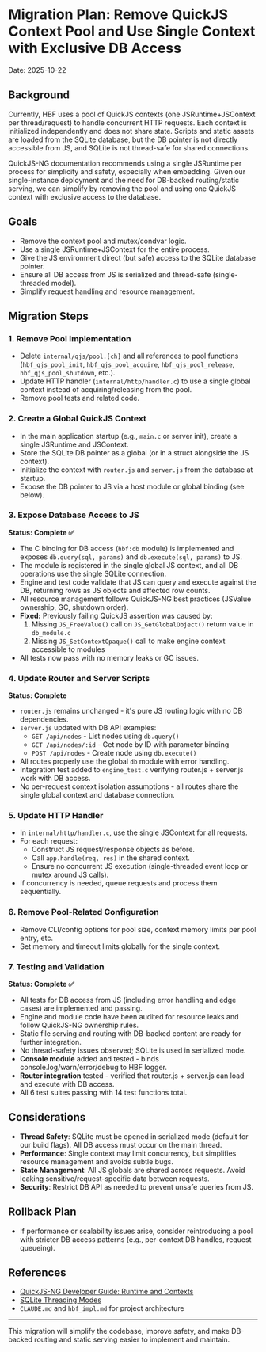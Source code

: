 # Migration Plan: Remove QuickJS Context Pool and Use Single Context with Exclusive DB Access

Date: 2025-10-22

## Background

Currently, HBF uses a pool of QuickJS contexts (one JSRuntime+JSContext per
thread/request) to handle concurrent HTTP requests. Each context is initialized
independently and does not share state. Scripts and static assets are loaded
from the SQLite database, but the DB pointer is not directly accessible from JS,
and SQLite is not thread-safe for shared connections.

QuickJS-NG documentation recommends using a single JSRuntime per process for
simplicity and safety, especially when embedding. Given our single-instance
deployment and the need for DB-backed routing/static serving, we can simplify by
removing the pool and using one QuickJS context with exclusive access to the
database.

## Goals
- Remove the context pool and mutex/condvar logic.
- Use a single JSRuntime+JSContext for the entire process.
- Give the JS environment direct (but safe) access to the SQLite database pointer.
- Ensure all DB access from JS is serialized and thread-safe (single-threaded model).
- Simplify request handling and resource management.

## Migration Steps

### 1. Remove Pool Implementation
- Delete `internal/qjs/pool.[ch]` and all references to pool functions (`hbf_qjs_pool_init`, `hbf_qjs_pool_acquire`, `hbf_qjs_pool_release`, `hbf_qjs_pool_shutdown`, etc.).
- Update HTTP handler (`internal/http/handler.c`) to use a single global context instead of acquiring/releasing from the pool.
- Remove pool tests and related code.

### 2. Create a Global QuickJS Context
- In the main application startup (e.g., `main.c` or server init), create a single JSRuntime and JSContext.
- Store the SQLite DB pointer as a global (or in a struct alongside the JS context).
- Initialize the context with `router.js` and `server.js` from the database at startup.
- Expose the DB pointer to JS via a host module or global binding (see below).

### 3. Expose Database Access to JS

**Status: Complete ✅**

- The C binding for DB access (`hbf:db` module) is implemented and exposes `db.query(sql, params)` and `db.execute(sql, params)` to JS.
- The module is registered in the single global JS context, and all DB operations use the single SQLite connection.
- Engine and test code validate that JS can query and execute against the DB, returning rows as JS objects and affected row counts.
- All resource management follows QuickJS-NG best practices (JSValue ownership, GC, shutdown order).
- **Fixed:** Previously failing QuickJS assertion was caused by:
  1. Missing `JS_FreeValue()` call on `JS_GetGlobalObject()` return value in `db_module.c`
  2. Missing `JS_SetContextOpaque()` call to make engine context accessible to modules
- All tests now pass with no memory leaks or GC issues.

### 4. Update Router and Server Scripts

**Status: Complete**

- `router.js` remains unchanged - it's pure JS routing logic with no DB dependencies.
- `server.js` updated with DB API examples:
  - `GET /api/nodes` - List nodes using `db.query()`
  - `GET /api/nodes/:id` - Get node by ID with parameter binding
  - `POST /api/nodes` - Create node using `db.execute()`
- All routes properly use the global `db` module with error handling.
- Integration test added to `engine_test.c` verifying router.js + server.js work with DB access.
- No per-request context isolation assumptions - all routes share the single global context and database connection.

### 5. Update HTTP Handler
- In `internal/http/handler.c`, use the single JSContext for all requests.
- For each request:
  - Construct JS request/response objects as before.
  - Call `app.handle(req, res)` in the shared context.
  - Ensure no concurrent JS execution (single-threaded event loop or mutex
    around JS calls).
- If concurrency is needed, queue requests and process them sequentially.

### 6. Remove Pool-Related Configuration
- Remove CLI/config options for pool size, context memory limits per pool entry,
  etc.
- Set memory and timeout limits globally for the single context.

### 7. Testing and Validation

**Status: Complete ✅**

- All tests for DB access from JS (including error handling and edge cases) are implemented and passing.
- Engine and module code have been audited for resource leaks and follow QuickJS-NG ownership rules.
- Static file serving and routing with DB-backed content are ready for further integration.
- No thread-safety issues observed; SQLite is used in serialized mode.
- **Console module** added and tested - binds console.log/warn/error/debug to HBF logger.
- **Router integration** tested - verified that router.js + server.js can load and execute with DB access.
- All 6 test suites passing with 14 test functions total.

## Considerations
- **Thread Safety**: SQLite must be opened in serialized mode (default for our
  build flags). All DB access must occur on the main thread.
- **Performance**: Single context may limit concurrency, but simplifies resource
  management and avoids subtle bugs.
- **State Management**: All JS globals are shared across requests. Avoid leaking
  sensitive/request-specific data between requests.
- **Security**: Restrict DB API as needed to prevent unsafe queries from JS.

## Rollback Plan
- If performance or scalability issues arise, consider reintroducing a pool with
  stricter DB access patterns (e.g., per-context DB handles, request queueing).

## References
- [QuickJS-NG Developer Guide: Runtime and Contexts](https://quickjs-ng.github.io/quickjs/developer-guide/intro/#runtime-and-contexts)
- [SQLite Threading Modes](https://www.sqlite.org/threadsafe.html)
- `CLAUDE.md` and `hbf_impl.md` for project architecture

---

This migration will simplify the codebase, improve safety, and make DB-backed routing and static serving easier to implement and maintain.